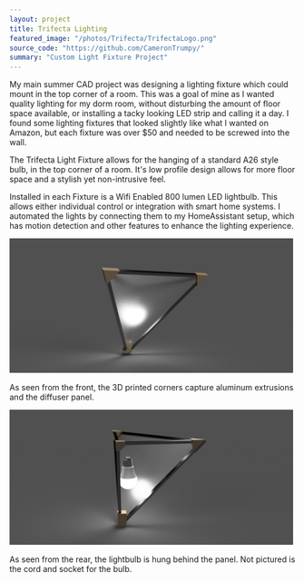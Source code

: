 ```yaml
---
layout: project
title: Trifecta Lighting
featured_image: "/photos/Trifecta/TrifectaLogo.png"
source_code: "https://github.com/CameronTrumpy/"
summary: "Custom Light Fixture Project"
---
```

My main summer CAD project was designing a lighting fixture which could mount in the top corner of a room. This was a goal of mine as I wanted quality lighting for my dorm room, without disturbing the amount of floor space available, or installing a tacky looking LED strip and calling it a day. I found some lighting fixtures that looked slightly like what I wanted on Amazon, but each fixture was over $50 and needed to be screwed into the wall. 

The Trifecta Light Fixture allows for the hanging of a standard A26 style bulb, in the top corner of a room. It's low profile design allows for more floor space and a stylish yet non-intrusive feel.

Installed in each Fixture is a Wifi Enabled 800 lumen LED lightbulb. This allows either individual control or integration with smart home systems. I automated the lights by connecting them to my HomeAssistant setup, which has motion detection and other features to enhance the lighting experience.

<img src="/photos/Trifecta/TrifectaFront.png" alt="Front View" width="500"/>

As seen from the front, the 3D printed corners capture aluminum extrusions and the diffuser panel. 

<img src="/photos/Trifecta/TrifectaRear.png" alt="Front View" width="500"/>

As seen from the rear, the lightbulb is hung behind the panel. Not pictured is the cord and socket for the bulb. 

